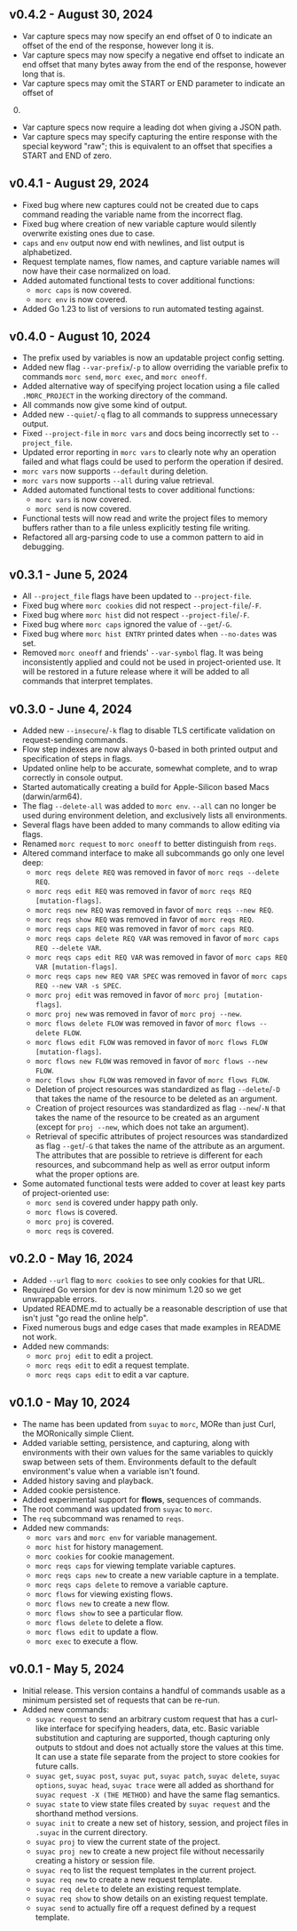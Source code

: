 v0.4.2 - August 30, 2024
------------------------
* Var capture specs may now specify an end offset of 0 to indicate an offset of
the end of the response, however long it is.
* Var capture specs may now specify a negative end offset to indicate an end
offset that many bytes away from the end of the response, however long that is.
* Var capture specs may omit the START or END parameter to indicate an offset of
0.
* Var capture specs now require a leading dot when giving a JSON path.
* Var capture specs may specify capturing the entire response with the special
keyword "raw"; this is equivalent to an offset that specifies a START and END of
zero.


v0.4.1 - August 29, 2024
------------------------
* Fixed bug where new captures could not be created due to caps command reading
the variable name from the incorrect flag.
* Fixed bug where creation of new variable capture would silently overwrite
existing ones due to case.
* `caps` and `env` output now end with newlines, and list output is
alphabetized.
* Request template names, flow names, and capture variable names will now have
their case normalized on load.
* Added automated functional tests to cover additional functions:
  * `morc caps` is now covered.
  * `morc env` is now covered.
* Added Go 1.23 to list of versions to run automated testing against.


v0.4.0 - August 10, 2024
------------------------
* The prefix used by variables is now an updatable project config setting.
* Added new flag `--var-prefix`/`-p` to allow overriding the
variable prefix to commands `morc send`, `morc exec`, and `morc oneoff`.
* Added alternative way of specifying project location using a file called
`.MORC_PROJECT` in the working directory of the command.
* All commands now give some kind of output.
* Added new `--quiet`/`-q` flag to all commands to suppress unnecessary output.
* Fixed `--project-file` in `morc vars` and docs being incorrectly set to
`--project_file`.
* Updated error reporting in `morc vars` to clearly note why an operation
failed and what flags could be used to perform the operation if desired.
* `morc vars` now supports `--default` during deletion.
* `morc vars` now supports `--all` during value retrieval.
* Added automated functional tests to cover additional functions:
  * `morc vars` is now covered.
  * `morc send` is now covered.
* Functional tests will now read and write the project files to memory buffers
rather than to a file unless explicitly testing file writing.
* Refactored all arg-parsing code to use a common pattern to aid in debugging.


v0.3.1 - June 5, 2024
---------------------
* All `--project_file` flags have been updated to `--project-file`.
* Fixed bug where `morc cookies` did not respect `--project-file`/`-F`.
* Fixed bug where `morc hist` did not respect `--project-file`/`-F`.
* Fixed bug where `morc caps` ignored the value of `--get`/`-G`.
* Fixed bug where `morc hist ENTRY` printed dates when `--no-dates` was set.
* Removed `morc oneoff` and friends' `--var-symbol` flag. It was being
inconsistently applied and could not be used in project-oriented use. It will be
restored in a future release where it will be added to all commands that
interpret templates.


v0.3.0 - June 4, 2024
---------------------
* Added new `--insecure`/`-k` flag to disable TLS certificate validation on
request-sending commands.
* Flow step indexes are now always 0-based in both printed output and
specification of steps in flags.
* Updated online help to be accurate, somewhat complete, and to wrap correctly
in console output.
* Started automatically creating a build for Apple-Silicon based Macs (darwin/arm64).
* The flag `--delete-all` was added to `morc env`. `--all` can no longer be used
during environment deletion, and exclusively lists all environments.
* Several flags have been added to many commands to allow editing via flags.
* Renamed `morc request` to `morc oneoff` to better distinguish from `reqs`.
* Altered command interface to make all subcommands go only one level deep:
  * `morc reqs delete REQ` was removed in favor of `morc reqs --delete REQ`.
  * `morc reqs edit REQ` was removed in favor of `morc reqs REQ [mutation-flags]`. 
  * `morc reqs new REQ` was removed in favor of `morc reqs --new REQ`.
  * `morc reqs show REQ` was removed in favor of `morc reqs REQ`.
  * `morc reqs caps REQ` was removed in favor of `morc caps REQ`.
  * `morc reqs caps delete REQ VAR` was removed in favor of `morc caps REQ --delete VAR`.
  * `morc reqs caps edit REQ VAR` was removed in favor of `morc caps REQ VAR [mutation-flags]`.
  * `morc reqs caps new REQ VAR SPEC` was removed in favor of `morc caps REQ --new VAR -s SPEC`.
  * `morc proj edit` was removed in favor of `morc proj [mutation-flags]`.
  * `morc proj new` was removed in favor of `morc proj --new`.
  * `morc flows delete FLOW` was removed in favor of `morc flows --delete FLOW`.
  * `morc flows edit FLOW` was removed in favor of `morc flows FLOW [mutation-flags]`. 
  * `morc flows new FLOW` was removed in favor of `morc flows --new FLOW`.
  * `morc flows show FLOW` was removed in favor of `morc flows FLOW`.
  * Deletion of project resources was standardized as flag `--delete`/`-D` that
  takes the name of the resource to be deleted as an argument.
  * Creation of project resources was standardized as flag `--new`/`-N` that
  takes the name of the resource to be created as an argument (except for
  `proj --new`, which does not take an argument).
  * Retrieval of specific attributes of project resources was standardized as
  flag `--get`/`-G` that takes the name of the attribute as an argument. The
  attributes that are possible to retrieve is different for each resources, and
  subcommand help as well as error output inform what the proper options are. 
* Some automated functional tests were added to cover at least key parts of project-oriented use:
  * `morc send` is covered under happy path only.
  * `morc flows` is covered.
  * `morc proj` is covered.
  * `morc reqs` is covered.


v0.2.0 - May 16, 2024
---------------------
* Added `--url` flag to `morc cookies` to see only cookies for that URL.
* Required Go version for dev is now minimum 1.20 so we get unwrappable errors.
* Updated README.md to actually be a reasonable description of use that isn't
  just "go read the online help".
* Fixed numerous bugs and edge cases that made examples in README not work.
* Added new commands:
  * `morc proj edit` to edit a project.
  * `morc reqs edit` to edit a request template.
  * `morc reqs caps edit` to edit a var capture.


v0.1.0 - May 10, 2024
----------------------
* The name has been updated from `suyac` to `morc`, MORe than just Curl, the
MORonically simple Client.
* Added variable setting, persistence, and capturing, along with environments
with their own values for the same variables to quickly swap between sets of
them. Environments default to the default environment's value when a variable
isn't found.
* Added history saving and playback.
* Added cookie persistence.
* Added experimental support for **flows**, sequences of commands.
* The root command was updated from `suyac` to `morc`.
* The `req` subcommand was renamed to `reqs`.
* Added new commands:
  * `morc vars` and `morc env` for variable management.
  * `morc hist` for history management.
  * `morc cookies` for cookie management.
  * `morc reqs caps` for viewing template variable captures.
  * `morc reqs caps new` to create a new variable capture in a template.
  * `morc reqs caps delete` to remove a variable capture.
  * `morc flows` for viewing existing flows.
  * `morc flows new` to create a new flow.
  * `morc flows show` to see a particular flow.
  * `morc flows delete` to delete a flow.
  * `morc flows edit` to update a flow.
  * `morc exec` to execute a flow.


v0.0.1 - May 5, 2024
--------------------
* Initial release. This version contains a handful of commands usable as a
minimum persisted set of requests that can be re-run.
* Added new commands:
  * `suyac request` to send an arbitrary custom request that has a curl-like
  interface for specifying headers, data, etc. Basic variable substitution and
  capturing are supported, though capturing only outputs to stdout and does not
  actually store the values at this time. It can use a state file separate from
  the project to store cookies for future calls.
  * `suyac get`, `suyac post`, `suyac put`, `suyac patch`, `suyac delete`,
  `suyac options`, `suyac head`, `suyac trace` were all added as shorthand for
  `suyac request -X (THE METHOD)` and have the same flag semantics.
  * `suyac state` to view state files created by `suyac request` and the
  shorthand method versions.
  * `suyac init` to create a new set of history, session, and project files in
  `.suyac` in the current directory.
  * `suyac proj` to view the current state of the project.
  * `suyac proj new` to create a new project file without necessarily creating
  a history or session file.
  * `suyac req` to list the request templates in the current project.
  * `suyac req new` to create a new request template.
  * `suyac req delete` to delete an existing request template.
  * `suyac req show` to show details on an existing request template.
  * `suyac send` to actually fire off a request defined by a request template.
